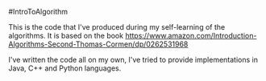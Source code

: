 #IntroToAlgorithm

This is the code that I've produced during my self-learning of the algorithms. It is based on the book https://www.amazon.com/Introduction-Algorithms-Second-Thomas-Cormen/dp/0262531968

I've written the code all on my own, I've tried to provide implementations in Java, C++ and Python languages.
